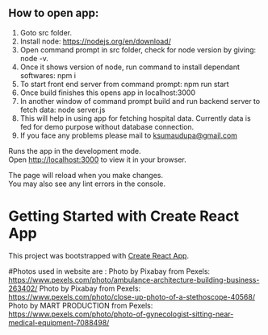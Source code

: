 ## How to open app:

1. Goto src folder.
2. Install node: https://nodejs.org/en/download/
3. Open command prompt in src folder, check for node version by giving: node -v.
4. Once it shows version of node, run command to install dependant softwares: npm i
5. To start front end server from command prompt: npm run start
6. Once build finishes this opens app in localhost:3000
7. In another window of command prompt build and run backend server to fetch data: node server.js
8. This will help in using app for fetching hospital data. Currently data is fed for demo purpose without database connection.
9. If you face any problems please mail to ksumaudupa@gmail.com

Runs the app in the development mode.\
Open [http://localhost:3000](http://localhost:3000) to view it in your browser.

The page will reload when you make changes.\
You may also see any lint errors in the console.

# Getting Started with Create React App

This project was bootstrapped with [Create React App](https://github.com/facebook/create-react-app).

#Photos used in website are :
Photo by Pixabay from Pexels: https://www.pexels.com/photo/ambulance-architecture-building-business-263402/
Photo by Pixabay from Pexels: https://www.pexels.com/photo/close-up-photo-of-a-stethoscope-40568/
Photo by MART PRODUCTION from Pexels: https://www.pexels.com/photo/photo-of-gynecologist-sitting-near-medical-equipment-7088498/
